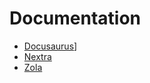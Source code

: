 # Documentation

- [Docusaurus](https://docusaurus.io/)]
- [Nextra](https://nextra.site)
- [Zola](https://www.getzola.org/)
